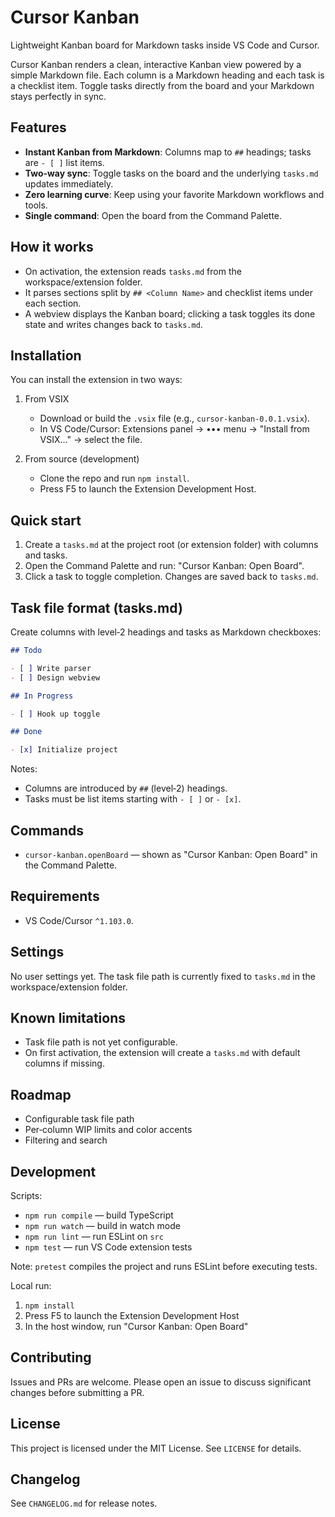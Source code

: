 # Cursor Kanban

Lightweight Kanban board for Markdown tasks inside VS Code and Cursor.

Cursor Kanban renders a clean, interactive Kanban view powered by a simple Markdown file. Each column is a Markdown heading and each task is a checklist item. Toggle tasks directly from the board and your Markdown stays perfectly in sync.

## Features

- **Instant Kanban from Markdown**: Columns map to `##` headings; tasks are `- [ ]` list items.
- **Two‑way sync**: Toggle tasks on the board and the underlying `tasks.md` updates immediately.
- **Zero learning curve**: Keep using your favorite Markdown workflows and tools.
- **Single command**: Open the board from the Command Palette.

## How it works

- On activation, the extension reads `tasks.md` from the workspace/extension folder.
- It parses sections split by `## <Column Name>` and checklist items under each section.
- A webview displays the Kanban board; clicking a task toggles its done state and writes changes back to `tasks.md`.

## Installation

You can install the extension in two ways:

1. From VSIX

   - Download or build the `.vsix` file (e.g., `cursor-kanban-0.0.1.vsix`).
   - In VS Code/Cursor: Extensions panel → ••• menu → "Install from VSIX..." → select the file.

2. From source (development)

   - Clone the repo and run `npm install`.
   - Press F5 to launch the Extension Development Host.

## Quick start

1. Create a `tasks.md` at the project root (or extension folder) with columns and tasks.
2. Open the Command Palette and run: "Cursor Kanban: Open Board".
3. Click a task to toggle completion. Changes are saved back to `tasks.md`.

## Task file format (tasks.md)

Create columns with level‑2 headings and tasks as Markdown checkboxes:

```md
## Todo

- [ ] Write parser
- [ ] Design webview

## In Progress

- [ ] Hook up toggle

## Done

- [x] Initialize project
```

Notes:

- Columns are introduced by `##` (level‑2) headings.
- Tasks must be list items starting with `- [ ]` or `- [x]`.

## Commands

- `cursor-kanban.openBoard` — shown as "Cursor Kanban: Open Board" in the Command Palette.

## Requirements

- VS Code/Cursor `^1.103.0`.

## Settings

No user settings yet. The task file path is currently fixed to `tasks.md` in the workspace/extension folder.

## Known limitations

- Task file path is not yet configurable.
- On first activation, the extension will create a `tasks.md` with default columns if missing.

## Roadmap

- Configurable task file path
- Per‑column WIP limits and color accents
- Filtering and search

## Development

Scripts:

- `npm run compile` — build TypeScript
- `npm run watch` — build in watch mode
- `npm run lint` — run ESLint on `src`
- `npm test` — run VS Code extension tests

Note: `pretest` compiles the project and runs ESLint before executing tests.

Local run:

1. `npm install`
2. Press F5 to launch the Extension Development Host
3. In the host window, run "Cursor Kanban: Open Board"

## Contributing

Issues and PRs are welcome. Please open an issue to discuss significant changes before submitting a PR.

## License

This project is licensed under the MIT License. See `LICENSE` for details.

## Changelog

See `CHANGELOG.md` for release notes.
